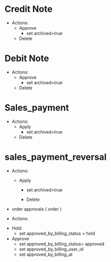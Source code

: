 # Credit Note

- Actions:
  - Approve
    - set archived=true
  - Delete

# Debit Note

- Actions:
  - Approve
    - set archived=true
  - Delete

# Sales_payment

- Actions:
  - Apply
    - set archived=true
  - Delete

# sales_payment_reversal

- Actions:

  - Apply

    - set archived=true

    - Delete

* order approvals ( order )

- Actions:

* Hold
  - set approved_by_billing_status = hold
* Approve
  - set approved_by_billing_status= approved
  - set approved_by_billing_user_id
  - set approved_by_billing_at
